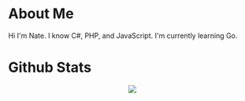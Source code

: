 # About Me
Hi I'm Nate. I know C#, PHP, and JavaScript. I'm currently learning Go.

# Github Stats
<p align="middle"> <img src="https://github-readme-stats.vercel.app/api?username=nates" /> </p>


<!--START_SECTION:waka-->
<!--END_SECTION:waka-->

